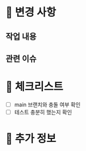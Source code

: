 # 🔄 변경 사항
<!-- 주요 변경 사항을 설명해주세요 -->

## 작업 내용
<!-- 어떤 내용을 변경했는지 설명해주세요 -->

## 관련 이슈
<!-- 관련된 이슈 번호를 작성해주세요 (예: #123) -->

# 📝 체크리스트
<!-- PR 전 확인해야 할 사항들을 체크해주세요 -->
- [ ] main 브랜치와 충돌 여부 확인
- [ ] 테스트 충분히 했는지 확인

# 📌 추가 정보
<!-- 추가로 필요한 정보가 있다면 작성해주세요 --> 
